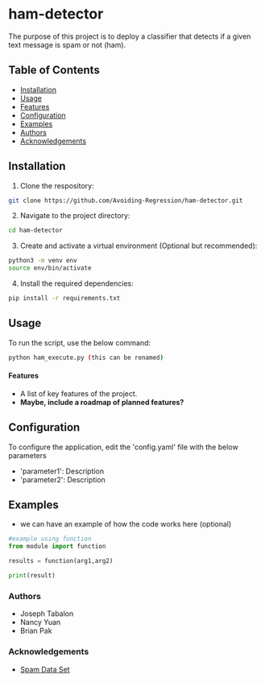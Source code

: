 # ham-detector
The purpose of this project is to deploy a classifier that detects if a given text message is spam or not (ham). 

## Table of Contents
- [Installation](#installation)
- [Usage](#usage)
- [Features](#features)
- [Configuration](#configurations)
- [Examples](#examples)
- [Authors](#contributing)
- [Acknowledgements](acknowledgements)

## Installation
1. Clone the respository:
```bash
git clone https://github.com/Avoiding-Regression/ham-detector.git
```
2. Navigate to the project directory: 
```bash
cd ham-detector
```
3. Create and activate a virtual environment (Optional but recommended):
```bash
python3 -m venv env
source env/bin/activate
```
4. Install the required dependencies:
```bash
pip install -r requirements.txt
```

## Usage
To run the script, use the below command:
```bash
python ham_execute.py (this can be renamed)
```

#### **Features** 
- A list of key features of the project.
- **Maybe, include a roadmap of planned features?**

## Configuration 
To configure the application, edit the 'config.yaml' file with the below parameters
- 'parameter1': Description
- 'parameter2': Description

## Examples 
- we can have an example of how the code works here (optional)
```python
#example using function
from module import function

results = function(arg1,arg2)

print(result)
```
### Authors
- Joseph Tabalon
- Nancy Yuan
- Brian Pak
### **Acknowledgements**
- [Spam Data Set](https://www.kaggle.com/datasets/uciml/sms-spam-collection-dataset)